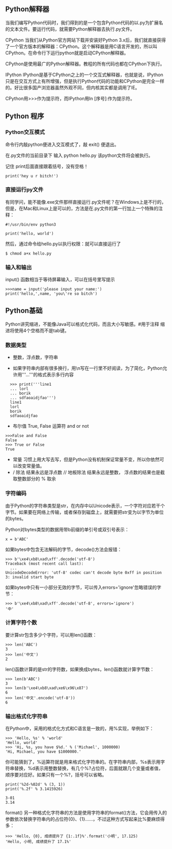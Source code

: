 ## Python解释器

当我们编写Python代码时，我们得到的是一个包含Python代码的以.py为扩展名的文本文件。要运行代码，就需要Python解释器去执行.py文件。

CPython
当我们从Python官方网站下载并安装好Python 3.x后，我们就直接获得了一个官方版本的解释器：CPython。这个解释器是用C语言开发的，所以叫CPython。在命令行下运行python就是启动CPython解释器。

CPython是使用最广的Python解释器。教程的所有代码也都在CPython下执行。

IPython
IPython是基于CPython之上的一个交互式解释器，也就是说，IPython只是在交互方式上有所增强，但是执行Python代码的功能和CPython是完全一样的。好比很多国产浏览器虽然外观不同，但内核其实都是调用了IE。

CPython用>>>作为提示符，而IPython用In [序号]:作为提示符。

## Python 程序
### Python交互模式
命令行内敲python便进入交互模式了，敲 exit() 便退出。

在.py文件的当前目录下 输入 python hello.py  该python文件将会被执行。

记住 print后面直接跟着括号，没有空格！

```
print('hey u r bitch!')
```

### 直接运行py文件
有同学问，能不能像.exe文件那样直接运行.py文件呢？在Windows上是不行的，但是，在Mac和Linux上是可以的，方法是在.py文件的第一行加上一个特殊的注释：
```
#!/usr/bin/env python3

print('hello, world')
```

然后，通过命令给hello.py以执行权限：就可以直接运行了
```
$ chmod a+x hello.py
```

### 输入和输出
input() 函数相当于等待屏幕输入，可以在括号里写提示

```
>>>name = input('please input your name:')
print('hello,',name, 'you\'re so bitch')
```


## Python基础
Python讲究缩进，不能像Java可以格式化代码，而且大小写敏感。#用于注释
缩进将使用4个空格而不是tab键。

### 数据类型
- 整数，浮点数，字符串

- 如果字符串内部有很多换行，用\n写在一行里不好阅读，为了简化，Python允许用'''...'''的格式表示多行内容
```
  >>> print('''line1
  ... lorl
  ... borik
  ... sdfaoaidjfao''')
  line1
  lorl
  borik
  sdfaoaidjfao
```

- 布尔值 True, False 运算符 and or not
```
>>>False and False
False
>>> True or False
True
```

- 常量 习惯上用大写去写，但是Python没有机制保证常量不变，所以你依然可以改变常量值。
- / 除法 结果永远是浮点数  // 地板除法 结果永远是整数， 浮点数的结果也是截取整数部分的   % 取余


### 字符编码

由于Python的字符串类型是str，在内存中以Unicode表示，一个字符对应若干个字节。如果要在网络上传输，或者保存到磁盘上，就需要把str变为以字节为单位的bytes。

Python对bytes类型的数据用带b前缀的单引号或双引号表示：
```
x = b'ABC'
```

如果bytes中包含无法解码的字节，decode()方法会报错：

```
>>> b'\xe4\xb8\xad\xff'.decode('utf-8')
Traceback (most recent call last):
  ...
UnicodeDecodeError: 'utf-8' codec can't decode byte 0xff in position 3: invalid start byte
```

如果bytes中只有一小部分无效的字节，可以传入errors='ignore'忽略错误的字节：
```
>>> b'\xe4\xb8\xad\xff'.decode('utf-8', errors='ignore')
'中'
```

### 计算字符个数
要计算str包含多少个字符，可以用len()函数：
```
>>> len('ABC')
3
>>> len('中文')
2
```
len()函数计算的是str的字符数，如果换成bytes，len()函数就计算字节数：
```
>>> len(b'ABC')
3
>>> len(b'\xe4\xb8\xad\xe6\x96\x87')
6
>>> len('中文'.encode('utf-8'))
6
```

### 输出格式化字符串

在Python中，采用的格式化方式和C语言是一致的，用%实现，举例如下：

```
>>> 'Hello, %s' % 'world'
'Hello, world'
>>> 'Hi, %s, you have $%d.' % ('Michael', 1000000)
'Hi, Michael, you have $1000000.'
```

你可能猜到了，%运算符就是用来格式化字符串的。在字符串内部，%s表示用字符串替换，%d表示用整数替换，有几个%?占位符，后面就跟几个变量或者值，顺序要对应好。如果只有一个%?，括号可以省略。

```
print('%2d-%02d' % (3, 1))
print('%.2f' % 3.1415926)

3-01
3.14
```
format()
另一种格式化字符串的方法是使用字符串的format()方法，它会用传入的参数依次替换字符串内的占位符{0}、{1}……，不过这种方式写起来比%要麻烦得多：

```
>>> 'Hello, {0}, 成绩提升了 {1:.1f}%'.format('小明', 17.125)
'Hello, 小明, 成绩提升了 17.1%'
```
